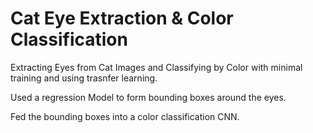 # Cat Eye Extraction & Color Classification

Extracting Eyes from Cat Images and Classifying by Color with minimal training and using trasnfer learning. 

Used a regression Model to form bounding boxes around the eyes. 

Fed the bounding boxes into a color classification CNN.
